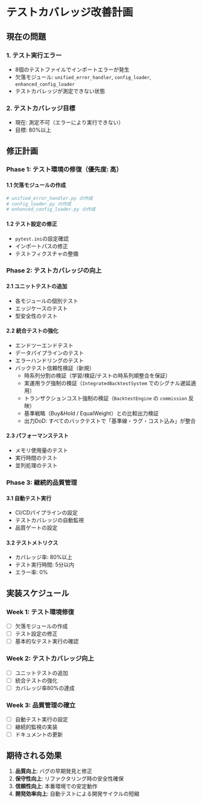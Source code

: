# テストカバレッジ改善計画

## 現在の問題

### 1. テスト実行エラー
- 8個のテストファイルでインポートエラーが発生
- 欠落モジュール: `unified_error_handler`, `config_loader`, `enhanced_config_loader`
- テストカバレッジが測定できない状態

### 2. テストカバレッジ目標
- 現在: 測定不可（エラーにより実行できない）
- 目標: 80%以上

## 修正計画

### Phase 1: テスト環境の修復（優先度: 高）

#### 1.1 欠落モジュールの作成
```python
# unified_error_handler.py の作成
# config_loader.py の作成  
# enhanced_config_loader.py の作成
```

#### 1.2 テスト設定の修正
- `pytest.ini`の設定確認
- インポートパスの修正
- テストフィクスチャの整備

### Phase 2: テストカバレッジの向上

#### 2.1 ユニットテストの追加
- 各モジュールの個別テスト
- エッジケースのテスト
- 型安全性のテスト

#### 2.2 統合テストの強化
- エンドツーエンドテスト
- データパイプラインのテスト
- エラーハンドリングのテスト
- バックテスト信頼性検証（新規）
  - 時系列分割の検証（学習/検証/テストの時系列順整合を保証）
  - 実運用ラグ強制の検証（`IntegratedBacktestSystem` でのシグナル遅延適用）
  - トランザクションコスト強制の検証（`BacktestEngine` の `commission` 反映）
  - 基準戦略（Buy&Hold / EqualWeight）との比較出力検証
  - 出力DoD: すべてのバックテストで「基準線・ラグ・コスト込み」が整合

#### 2.3 パフォーマンステスト
- メモリ使用量のテスト
- 実行時間のテスト
- 並列処理のテスト

### Phase 3: 継続的品質管理

#### 3.1 自動テスト実行
- CI/CDパイプラインの設定
- テストカバレッジの自動監視
- 品質ゲートの設定

#### 3.2 テストメトリクス
- カバレッジ率: 80%以上
- テスト実行時間: 5分以内
- エラー率: 0%

## 実装スケジュール

### Week 1: テスト環境修復
- [ ] 欠落モジュールの作成
- [ ] テスト設定の修正
- [ ] 基本的なテスト実行の確認

### Week 2: テストカバレッジ向上
- [ ] ユニットテストの追加
- [ ] 統合テストの強化
- [ ] カバレッジ率80%の達成

### Week 3: 品質管理の確立
- [ ] 自動テスト実行の設定
- [ ] 継続的監視の実装
- [ ] ドキュメントの更新

## 期待される効果

1. **品質向上**: バグの早期発見と修正
2. **保守性向上**: リファクタリング時の安全性確保
3. **信頼性向上**: 本番環境での安定動作
4. **開発効率向上**: 自動テストによる開発サイクルの短縮
